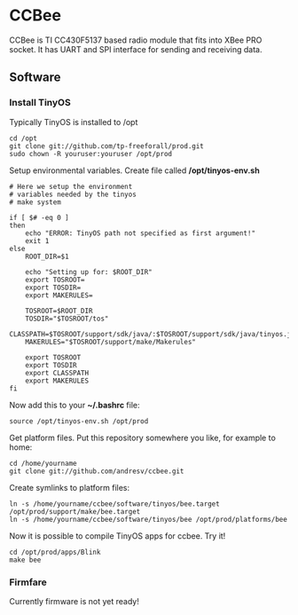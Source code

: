 # CCBee

CCBee is TI CC430F5137 based radio module that fits into XBee PRO socket.
It has UART and SPI interface for sending and receiving data.

## Software

### Install TinyOS

Typically TinyOS is installed to /opt

    cd /opt
    git clone git://github.com/tp-freeforall/prod.git
    sudo chown -R youruser:youruser /opt/prod

Setup environmental variables. Create file called **/opt/tinyos-env.sh**

```shell
# Here we setup the environment
# variables needed by the tinyos 
# make system

if [ $# -eq 0 ]
then
    echo "ERROR: TinyOS path not specified as first argument!"
    exit 1
else
    ROOT_DIR=$1

    echo "Setting up for: $ROOT_DIR"
    export TOSROOT=
    export TOSDIR=
    export MAKERULES=

    TOSROOT=$ROOT_DIR
    TOSDIR="$TOSROOT/tos"
    CLASSPATH=$TOSROOT/support/sdk/java/:$TOSROOT/support/sdk/java/tinyos.jar:.:$CLASSPATH
    MAKERULES="$TOSROOT/support/make/Makerules"

    export TOSROOT
    export TOSDIR
    export CLASSPATH
    export MAKERULES
fi
```

Now add this to your **~/.bashrc** file:

    source /opt/tinyos-env.sh /opt/prod

Get platform files. Put this repository somewhere you like, for example to home:
    
    cd /home/yourname
    git clone git://github.com/andresv/ccbee.git

Create symlinks to platform files:

    ln -s /home/yourname/ccbee/software/tinyos/bee.target /opt/prod/support/make/bee.target
    ln -s /home/yourname/ccbee/software/tinyos/bee /opt/prod/platforms/bee

Now it is possible to compile TinyOS apps for ccbee. Try it!

    cd /opt/prod/apps/Blink
    make bee

### Firmfare

Currently firmware is not yet ready!